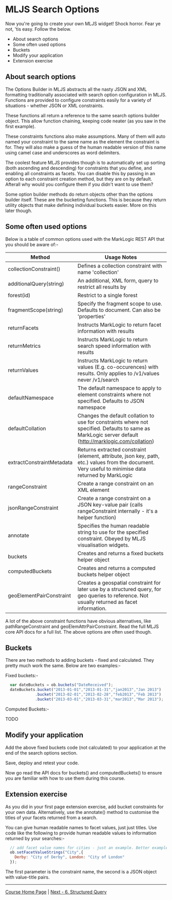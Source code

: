 # MLJS Search Options

Now you're going to create your own MLJS widget! Shock horror. Fear ye not, 'tis easy. Follow the below.

- About search options
- Some often used options
- Buckets
- Modify your application
- Extension exercise

## About search options

The Options Builder in MLJS abstracts all the nasty JSON and XML formatting traditionally associated with
search option configuration in MLJS. Functions are provided to configure constraints easily for a variety
of situations - whether JSON or XML constraints.

These functions all return a reference to the same search options builder object. This allow function
chaining, keeping code neater (as you saw in the first example).

These constraints functions also make assumptions. Many of them will auto named your constraint to the same
name as the element the constraint is for. They will also make a guess of the human readable version of
this name using camel case and underscores as word delimiters.

The coolest feature MLJS provides though is to automatically set up sorting (both ascending and descending)
for constraints that you define, and enabling all constraints as facets. You can disable this by passing in
an option to each constraint creation method, but they are on by default. Afterall why would you configure them
if you didn't want to use them?

Some option builder methods do return objects other than the options builder itself. These are the bucketing
functions. This is because they return utility objects that make defining individual buckets easier. More
on this later though.

## Some often used options

Below is a table of common options used with the MarkLogic REST API that you should be aware of:-

|Method|Usage Notes|
|---|---|
|collectionConstraint()|Defines a collection constraint with name 'collection'|
|additionalQuery(string)|An additional, XML form, query to restrict all results by|
|forest(id)|Restrict to a single forest|
|fragmentScope(string)|Specify the fragment scope to use. Defaults to document. Can also be 'properties'|
|returnFacets|Instructs MarkLogic to return facet information with results|
|returnMetrics|Instructs MarkLogic to return search speed information with results|
|returnValues|Instructs MarkLogic to return values (E.g. co-occurences) with results. Only applies to /v1/values never  /v1/search|
|defaultNamespace|The default namespace to apply to element constraints where not specified. Defaults to JSON namespace|
|defaultCollation|Changes the default collation to use for constraints where not specified. Defaults to same as MarkLogic server default (http://marklogic.com/collation)|
|extractConstraintMetadata|Returns extracted constraint (element, attribute, json key, path, etc.) values from the document. Very useful to minimise data returned by MarkLogic|
|rangeConstraint|Create a range constraint on an XML element|
|jsonRangeConstraint|Create a range constraint on a JSON key-value pair (calls rangeConstraint internally - it's a helper function)|
|annotate|Specifies the human readable string to use for the specified constraint. Obeyed by MLJS visualisation widgets.|
|buckets|Creates and returns a fixed buckets helper object|
|computedBuckets|Creates and returns a computed buckets helper object|
|geoElementPairConstraint|Creates a geospatial constraint for later use by a structured query, for geo queries to reference. Not usually returned as facet information.|

A lot of the above constraint functions have obvious alternatives, like pathRangeConstraint and geoElemAttrPairConstraint. Read the full MLJS
core API docs for a full list. The above options are often used though.

## Buckets

There are two methods to adding buckets - fixed and calculated. They pretty much work the same. Below are two examples:-

Fixed buckets:-

```javascript
  var dateBuckets = ob.buckets("DateReceived");
  dateBuckets.bucket("2013-01-01","2013-01-31","jan2013","Jan 2013")
             .bucket("2013-02-01","2013-02-28","feb2013","Feb 2013")
             .bucket("2013-03-01","2013-03-31","mar2013","Mar 2013");
``` 

Computed Buckets:-

TODO

## Modify your application

Add the above fixed buckets code (not calculated) to your application at the end of the search options section.

Save, deploy and retest your code.

Now go read the API docs for buckets() and computedBuckets() to ensure you are familiar with how to use them during this course.

## Extension exercise

As you did in your first page extension exercise, add bucket constraints for your own data. Alternatively, use the annotate() method to
customise the titles of your facets returned from a search.

You can give human readable names to facet values, just just titles. Use code like the following to provide human readable
values to information returned by your searches:-
     
```javascript   
  // add facet value names for cities - just an example. Better example SOME/weirdValue -> "Nice Display Name"
  ob.setFacetValueStrings("City",{
    Derby: "City of Derby", London: "City of London"
  });
```
  
The first parameter is the constraint name, the second is a JSON object with value-title pairs.

- - - -

[Course Home Page](tutorial-dev1-001-overview.html) | 
[Next - 6. Structured Query](tutorial-dev1-006-structured-query.html)